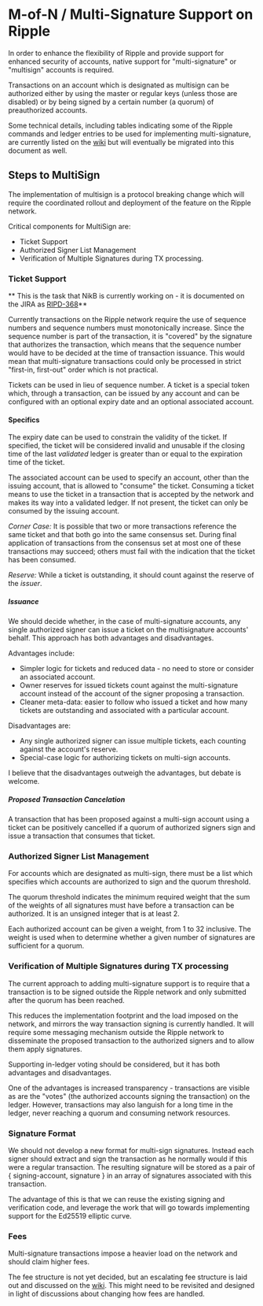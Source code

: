 
# M-of-N / Multi-Signature Support on Ripple

In order to enhance the flexibility of Ripple and provide support for enhanced security of accounts, native support for "multi-signature" or "multisign" accounts is required.

Transactions on an account which is designated as multisign can be authorized either by using the master or regular keys (unless those are disabled) or by being signed by a certain number (a quorum) of preauthorized accounts.

Some technical details, including tables indicating some of the Ripple commands and ledger entries to be used for implementing multi-signature, are currently listed on the [wiki](https://ripple.com/wiki/Multisign) but will eventually be migrated into this document as well.

## Steps to MultiSign

The implementation of multisign is a protocol breaking change which will require the coordinated rollout and deployment of the feature on the Ripple network.

Critical components for MultiSign are:

* Ticket Support
* Authorized Signer List Management
* Verification of Multiple Signatures during TX processing.

### Ticket Support

** This is the task that NikB is currently working on - it is documented on the JIRA as [RIPD-368](https://ripplelabs.atlassian.net/browse/RIPD-368)**

Currently transactions on the Ripple network require the use of sequence numbers and sequence numbers must monotonically increase. Since the sequence number is part of the transaction, it is "covered" by the signature that authorizes the transaction, which means that the sequence number would have to be decided at the time of transaction issuance. This would mean that multi-signature transactions could only be processed in strict "first-in, first-out" order which is not practical.

Tickets can be used in lieu of sequence number. A ticket is a special token which, through a transaction, can be issued by any account and can be configured with an optional expiry date and an optional associated account.

#### Specifics

The expiry date can be used to constrain the validity of the ticket. If specified, the ticket will be considered invalid and unusable if the closing  time of the last *validated* ledger is greater than or equal to the expiration time of the ticket.

The associated account can be used to specify an account, other than the issuing account, that is allowed to "consume" the ticket. Consuming a ticket means to use the ticket in a transaction that is accepted by the network and makes its way into a validated ledger. If not present, the ticket can only be consumed by the issuing account.

*Corner Case:* It is possible that two or more transactions reference the same ticket and that both go into the same consensus set. During final application of transactions from the consensus set at most one of these transactions may succeed; others must fail with the indication that the ticket has been consumed.

*Reserve:* While a ticket is outstanding, it should count against the reserve of the *issuer*.

##### Issuance
We should decide whether, in the case of multi-signature accounts, any single authorized signer can issue a ticket on the multisignature accounts' behalf. This approach has both advantages and disadvantages.

Advantages include:

+ Simpler logic for tickets and reduced data - no need to store or consider an associated account.
+ Owner reserves for issued tickets count against the multi-signature account instead of the account of the signer proposing a transaction.
+ Cleaner meta-data: easier to follow who issued a ticket and how many tickets are outstanding and associated with a particular account.

Disadvantages are:

+ Any single authorized signer can issue multiple tickets, each counting against the account's reserve.
+ Special-case logic for authorizing tickets on multi-sign accounts.

I believe that the disadvantages outweigh the advantages, but debate is welcome.

##### Proposed Transaction Cancelation
A transaction that has been proposed against a multi-sign account using a ticket can be positively cancelled if a quorum of authorized signers sign and issue a transaction that consumes that ticket.

### Authorized Signer List Management

For accounts which are designated as multi-sign, there must be a list which specifies which accounts are authorized to sign and the quorum threshold.

The quorum threshold indicates the minimum required weight that the sum of the weights of all signatures must have before a transaction can be authorized. It is an unsigned integer that is at least 2.

Each authorized account can be given a weight, from 1 to 32 inclusive. The weight is used when to determine whether a given number of signatures are sufficient for a quorum.

### Verification of Multiple Signatures during TX processing
The current approach to adding multi-signature support is to require that a transaction is to be signed outside the Ripple network and only submitted after the quorum has been reached.

This reduces the implementation footprint and the load imposed on the network, and mirrors the way transaction signing is currently handled. It will require some messaging mechanism outside the Ripple network to disseminate the proposed transaction to the authorized signers and to allow them apply signatures.

Supporting in-ledger voting should be considered, but it has both advantages and disadvantages.

One of the advantages is increased transparency - transactions are visible as are the "votes" (the authorized accounts signing the transaction) on the ledger. However, transactions may also languish for a long time in the ledger, never reaching a quorum and consuming network resources.

### Signature Format
We should not develop a new format for multi-sign signatures. Instead each signer should extract and sign the transaction as he normally would if this were a regular transaction. The resulting signature will be stored as a pair of { signing-account, signature } in an array of signatures associated with this transaction.

The advantage of this is that we can reuse the existing signing and verification code, and leverage the work that will go towards implementing support for the Ed25519 elliptic curve.


### Fees
Multi-signature transactions impose a heavier load on the network and should claim higher fees.

The fee structure is not yet decided, but an escalating fee structure is laid out and discussed on the [wiki](https://ripple.com/wiki/Multisign). This might need to be revisited and designed in light of discussions about changing how fees are handled.
